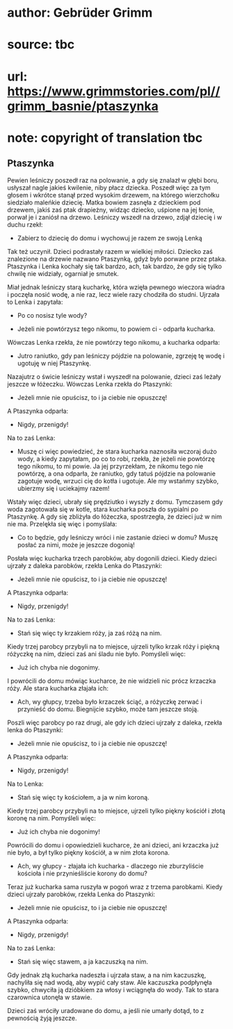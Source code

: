 # author: Gebrüder Grimm
# source: tbc
# url: https://www.grimmstories.com/pl//grimm_basnie/ptaszynka
# note: copyright of translation tbc

## Ptaszynka 

Pewien leśniczy poszedł raz na polowanie, a gdy się znalazł w głębi
boru, usłyszał nagle jakieś kwilenie, niby płacz dziecka. Poszedł więc
za tym głosem i wkrótce stanął przed wysokim drzewem, na którego
wierzchołku siedziało maleńkie dziecię. Matka bowiem zasnęła z dzieckiem
pod drzewem, jakiś zaś ptak drapieżny, widząc dziecko, uśpione na jej
łonie, porwał je i zaniósł na drzewo. Leśniczy wszedł na drzewo, zdjął
dziecię i w duchu rzekł:

- Zabierz to dziecię do domu i wychowuj je razem ze swoją Lenką

Tak też uczynił. Dzieci podrastały razem w wielkiej miłości. Dziecko zaś
znalezione na drzewie nazwano Ptaszynką, gdyż było porwane przez ptaka.
Ptaszynka i Lenka kochały się tak bardzo, ach, tak bardzo, że gdy się
tylko chwilę nie widziały, ogarniał je smutek.

Miał jednak leśniczy starą kucharkę, która wzięła pewnego wieczora
wiadra i poczęła nosić wodę, a nie raz, lecz wiele razy chodziła do
studni. Ujrzała to Lenka i zapytała:

- Po co nosisz tyle wody?

- Jeżeli nie powtórzysz tego nikomu, to powiem ci - odparła kucharka.

Wówczas Lenka rzekła, że nie powtórzy tego nikomu, a kucharka odparła:

- Jutro raniutko, gdy pan leśniczy pójdzie na polowanie, zgrzeję tę
wodę i ugotuję w niej Ptaszynkę.

Nazajutrz o świcie leśniczy wstał i wyszedł na polowanie, dzieci zaś
leżały jeszcze w łóżeczku. Wówczas Lenka rzekła do Ptaszynki:

- Jeżeli mnie nie opuścisz, to i ja ciebie nie opuszczę!

A Ptaszynka odparła:

- Nigdy, przenigdy!

Na to zaś Lenka:

- Muszę ci więc powiedzieć, że stara kucharka naznosiła wczoraj dużo
wody, a kiedy zapytałam, po co to robi, rzekła, że jeżeli nie powtórzę
tego nikomu, to mi powie. Ja jej przyrzekłam, że nikomu tego nie
powtórzę, a ona odparła, że raniutko, gdy tatuś pójdzie na polowanie
zagotuje wodę, wrzuci cię do kotła i ugotuje. Ale my wstańmy szybko,
ubierzmy się i uciekajmy razem!

Wstały więc dzieci, ubrały się prędziutko i wyszły z domu. Tymczasem gdy
woda zagotowała się w kotle, stara kucharka poszła do sypialni po
Ptaszynkę. A gdy się zbliżyła do łóżeczka, spostrzegła, że dzieci już w
nim nie ma. Przelękła się więc i pomyślała:

- Co to będzie, gdy leśniczy wróci i nie zastanie dzieci w domu? Muszę
posłać za nimi, może je jeszcze dogonią!

Posłała więc kucharka trzech parobków, aby dogonili dzieci. Kiedy dzieci
ujrzały z daleka parobków, rzekła Lenka do Ptaszynki:

- Jeżeli mnie nie opuścisz, to i ja ciebie nie opuszczę!

A Ptaszynka odparła:

- Nigdy, przenigdy!

Na to zaś Lenka:

- Stań się więc ty krzakiem róży, ja zaś różą na nim.

Kiedy trzej parobcy przybyli na to miejsce, ujrzeli tylko krzak róży i
piękną różyczkę na nim, dzieci zaś ani śladu nie było. Pomyśleli więc:

- Już ich chyba nie dogonimy.

I powrócili do domu mówiąc kucharce, że nie widzieli nic prócz krzaczka
róży. Ale stara kucharka złajała ich:

- Ach, wy głupcy, trzeba było krzaczek ściąć, a różyczkę zerwać i
przynieść do domu. Biegnijcie szybko, może tam jeszcze stoją.

Poszli więc parobcy po raz drugi, ale gdy ich dzieci ujrzały z daleka,
rzekła lenka do Ptaszynki:

- Jeżeli mnie nie opuścisz, to i ja ciebie nie opuszczę!

A Ptaszynka odparła:

- Nigdy, przenigdy!

Na to Lenka:

- Stań się więc ty kościołem, a ja w nim koroną.

Kiedy trzej parobcy przybyli na to miejsce, ujrzeli tylko piękny kościół
i złotą koronę na nim. Pomyśleli więc:

- Już ich chyba nie dogonimy!

Powrócili do domu i opowiedzieli kucharce, że ani dzieci, ani krzaczka
już nie było, a był tylko piękny kościół, a w nim złota korona.

- Ach, wy głupcy - złajała ich kucharka - dlaczego nie zburzyliście
kościoła i nie przynieśliście korony do domu?

Teraz już kucharka sama ruszyła w pogoń wraz z trzema parobkami. Kiedy
dzieci ujrzały parobków, rzekła Lenka do Ptaszynki:

- Jeżeli mnie nie opuścisz, to i ja ciebie nie opuszczę!

A Ptaszynka odparła:

- Nigdy, przenigdy!

Na to zaś Lenka:

- Stań się więc stawem, a ja kaczuszką na nim.

Gdy jednak złą kucharka nadeszła i ujrzała staw, a na nim kaczuszkę,
nachyliła się nad wodą, aby wypić cały staw. Ale kaczuszka podpłynęła
szybko, chwyciła ją dzióbkiem za włosy i wciągnęła do wody. Tak to stara
czarownica utonęła w stawie.

Dzieci zaś wróciły uradowane do domu, a jeśli nie umarły dotąd, to z
pewnością żyją jeszcze.
